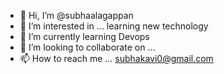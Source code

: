 - 👋 Hi, I’m @subhaalagappan
- 👀 I’m interested in ... learning new technology
- 🌱 I’m currently learning Devops
- 💞️ I’m looking to collaborate on ...
- 📫 How to reach me ... subhakavi0@gmail.com

<!---
subhaalagappan/subhaalagappan is a ✨ special ✨ repository because its `README.md` (this file) appears on your GitHub profile.
You can click the Preview link to take a look at your changes.
--->

